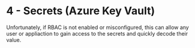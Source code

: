 # 4 - Secrets (Azure Key Vault)

Unfortunately, if RBAC is not enabled or misconfigured, this can allow any user or appliaction to gain access to the secrets and quickly decode their value. 